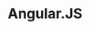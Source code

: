 ---
codehost: https://github.com/https://github.com/angular/angular
colors:
- '#E23237'
- '#B52E31'
images:
- angular-icon.svg
- angular-ar21.svg
logohandle: angular
sort: angular.js
tags:
- programming_library
- javascript
title: Angular.JS
twitter: https://x.com/angular
website: https://angular.io/
---
